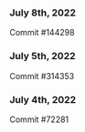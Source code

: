 ### July 8th, 2022

Commit #144298

### July 5th, 2022

Commit #314353


### July 4th, 2022

Commit #72281
